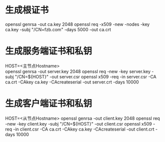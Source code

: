 # 生成根证书
openssl genrsa -out ca.key 2048
openssl req -x509 -new -nodes -key ca.key -subj "/CN=fzb.com" -days 5000 -out ca.crt

# 生成服务端证书和私钥
HOST=<主节点Hostname>     
openssl genrsa -out server.key 2048
openssl req -new -key server.key -subj "/CN=${HOST}" -out server.csr
openssl x509 -req -in server.csr -CA ca.crt -CAkey ca.key -CAcreateserial -out server.crt -days 10000

# 生成客户端证书和私钥
HOST=<从节点Hostname>
openssl genrsa -out client.key 2048
openssl req -new -key client.key -subj "/CN=${HOST}" -out client.csr
openssl x509 -req -in client.csr -CA ca.crt -CAkey ca.key -CAcreateserial -out client.crt -days 10000
